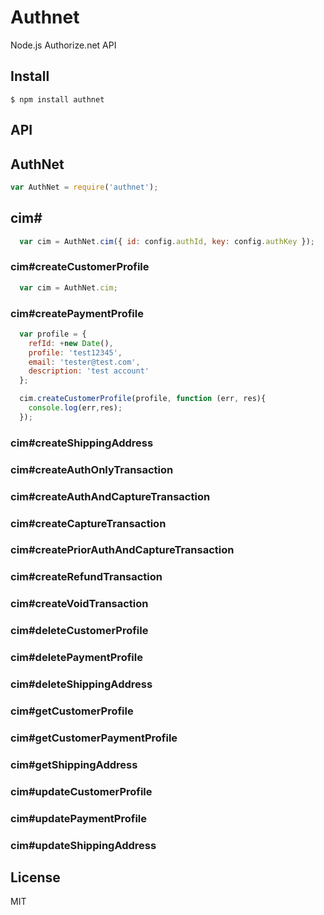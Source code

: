 
# Authnet

Node.js Authorize.net API

## Install

```
$ npm install authnet
```

## API

## AuthNet

```js
var AuthNet = require('authnet');
```

## cim#

```js
  var cim = AuthNet.cim({ id: config.authId, key: config.authKey });
```

### cim#createCustomerProfile

```js
  var cim = AuthNet.cim;
```
### cim#createPaymentProfile

```js
  var profile = {
    refId: +new Date(),
    profile: 'test12345',
    email: 'tester@test.com',
    description: 'test account'
  };

  cim.createCustomerProfile(profile, function (err, res){
    console.log(err,res);
  });
```
### cim#createShippingAddress

### cim#createAuthOnlyTransaction

### cim#createAuthAndCaptureTransaction

### cim#createCaptureTransaction

### cim#createPriorAuthAndCaptureTransaction

### cim#createRefundTransaction

### cim#createVoidTransaction

### cim#deleteCustomerProfile

### cim#deletePaymentProfile

### cim#deleteShippingAddress

### cim#getCustomerProfile

### cim#getCustomerPaymentProfile

### cim#getShippingAddress

### cim#updateCustomerProfile

### cim#updatePaymentProfile

### cim#updateShippingAddress

## License

MIT